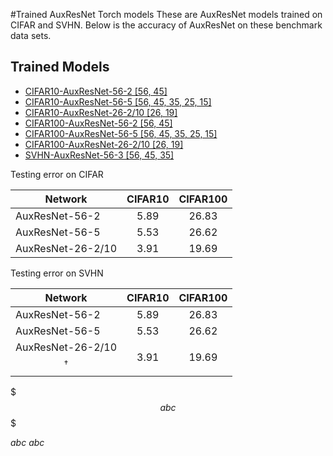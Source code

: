 #Trained AuxResNet Torch models
These are AuxResNet models trained on CIFAR and SVHN. Below is the accuracy of AuxResNet on these benchmark data sets.

## Trained Models ##
- [CIFAR10-AuxResNet-56-2 [56, 45]](http://baidu.com "AuxResNet-56-2")
- [CIFAR10-AuxResNet-56-5 [56, 45, 35, 25, 15]](http://baidu.com "AuxResNet-56-5")
- [CIFAR10-AuxResNet-26-2/10 [26, 19]](http://baidu.com "AuxResNet-26-2/10")
- [CIFAR100-AuxResNet-56-2 [56, 45]](http://baidu.com "AuxResNet-56-2")
- [CIFAR100-AuxResNet-56-5 [56, 45, 35, 25, 15]](http://baidu.com "AuxResNet-56-5")
- [CIFAR100-AuxResNet-26-2/10 [26, 19]](http://baidu.com "AuxResNet-26-2/10")
- [SVHN-AuxResNet-56-3 [56, 45, 35]](http://baidu.com "AuxResNet-56-3")

Testing error on CIFAR

| Network        | CIFAR10           | CIFAR100  |
| ------------- |:-------------:|:-----:|
| AuxResNet-56-2      | 5.89 | 26.83 |
| AuxResNet-56-5      | 5.53      | 26.62 |
| AuxResNet-26-2/10 | 3.91      | 19.69 |

Testing error on SVHN

| Network        | CIFAR10           | CIFAR100  |
| ------------- |:-------------:|:-----:|
| AuxResNet-56-2      | 5.89 | 26.83 |
| AuxResNet-56-5      | 5.53      | 26.62 |
| AuxResNet-26-2/10$$^\dagger$$ | 3.91      | 19.69 |

$$$abc$$$

$abc$   $abc$
